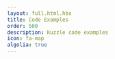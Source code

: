 ```yaml
---
layout: full.html.hbs
title: Code Examples
order: 500
description: Kuzzle code examples
icon: fa-map
algolia: true
---
```



